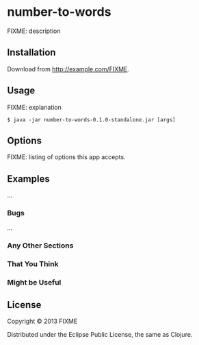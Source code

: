 # number-to-words

FIXME: description

## Installation

Download from http://example.com/FIXME.

## Usage

FIXME: explanation

    $ java -jar number-to-words-0.1.0-standalone.jar [args]

## Options

FIXME: listing of options this app accepts.

## Examples

...

### Bugs

...

### Any Other Sections
### That You Think
### Might be Useful

## License

Copyright © 2013 FIXME

Distributed under the Eclipse Public License, the same as Clojure.
